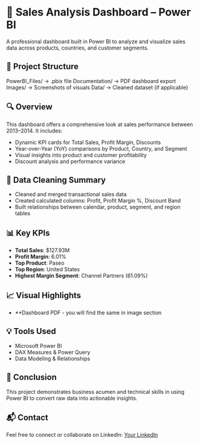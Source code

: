 # 🧾 Sales Analysis Dashboard – Power BI

A professional dashboard built in Power BI to analyze and visualize sales data across products, countries, and customer segments.

## 📁 Project Structure

PowerBI_Files/ → .pbix file
Documentation/ → PDF dashboard export
Images/ → Screenshots of visuals
Data/ → Cleaned dataset (if applicable)


## 🔍 Overview

This dashboard offers a comprehensive look at sales performance between 2013–2014. It includes:

- Dynamic KPI cards for Total Sales, Profit Margin, Discounts
- Year-over-Year (YoY) comparisons by Product, Country, and Segment
- Visual insights into product and customer profitability
- Discount analysis and performance variance

## 🧹 Data Cleaning Summary

- Cleaned and merged transactional sales data
- Created calculated columns: Profit, Profit Margin %, Discount Band
- Built relationships between calendar, product, segment, and region tables

## 📊 Key KPIs

- **Total Sales**: $127.93M
- **Profit Margin**: 6.01%
- **Top Product**: Paseo
- **Top Region**: United States
- **Highest Margin Segment**: Channel Partners (61.09%)

## 📈 Visual Highlights
- **Dashboard PDF - you will find the same in image section

## 💡 Tools Used

- Microsoft Power BI
- DAX Measures & Power Query
- Data Modeling & Relationships

## 📌 Conclusion

This project demonstrates business acumen and technical skills in using Power BI to convert raw data into actionable insights.

## 📬 Contact

Feel free to connect or collaborate on LinkedIn: [Your LinkedIn](https://linkedin.com/in/your-profile)
